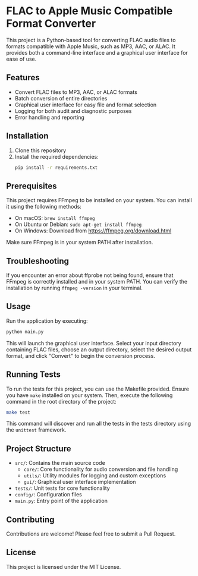 # FLAC to Apple Music Compatible Format Converter

This project is a Python-based tool for converting FLAC audio files to formats compatible with Apple Music, such as MP3,
AAC, or ALAC. It provides both a command-line interface and a graphical user interface for ease of use.

## Features

- Convert FLAC files to MP3, AAC, or ALAC formats
- Batch conversion of entire directories
- Graphical user interface for easy file and format selection
- Logging for both audit and diagnostic purposes
- Error handling and reporting

## Installation

1. Clone this repository
2. Install the required dependencies:
   ```bash
   pip install -r requirements.txt
   ```

## Prerequisites

This project requires FFmpeg to be installed on your system. You can install it using the following methods:

- On macOS: `brew install ffmpeg`
- On Ubuntu or Debian: `sudo apt-get install ffmpeg`
- On Windows: Download from https://ffmpeg.org/download.html

Make sure FFmpeg is in your system PATH after installation.

## Troubleshooting

If you encounter an error about ffprobe not being found, ensure that FFmpeg is correctly installed and in your system
PATH. You can verify the installation by running `ffmpeg -version` in your terminal.

## Usage

Run the application by executing:

```bash
python main.py
```

This will launch the graphical user interface. Select your input directory containing FLAC files, choose an output
directory, select the desired output format, and click "Convert" to begin the conversion process.

## Running Tests

To run the tests for this project, you can use the Makefile provided. Ensure you have `make` installed on your system.
Then, execute the following command in the root directory of the project:

```bash
make test
```

This command will discover and run all the tests in the tests directory using the `unittest` framework.

## Project Structure

- `src/`: Contains the main source code
    - `core/`: Core functionality for audio conversion and file handling
    - `utils/`: Utility modules for logging and custom exceptions
    - `gui/`: Graphical user interface implementation
- `tests/`: Unit tests for core functionality
- `config/`: Configuration files
- `main.py`: Entry point of the application

## Contributing

Contributions are welcome! Please feel free to submit a Pull Request.

## License

This project is licensed under the MIT License.